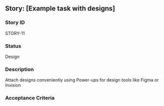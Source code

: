 ## Story: [Example task with designs]

### Story ID
STORY-11

### Status
Design

### Description
Attach designs conveniently using Power-ups for design tools like Figma or Invision

### Acceptance Criteria

